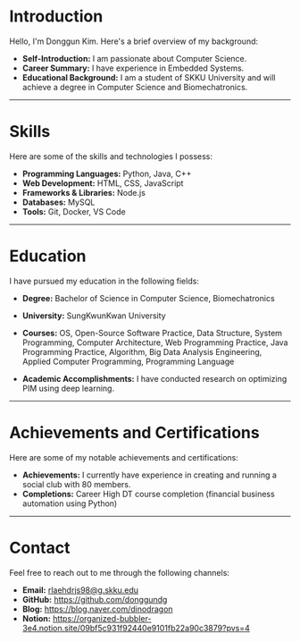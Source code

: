 # Introduction

Hello, I'm Donggun Kim. Here's a brief overview of my background:

- **Self-Introduction:** I am passionate about Computer Science.
- **Career Summary:** I have experience in Embedded Systems.
- **Educational Background:** I am a student of SKKU University and will achieve a degree in Computer Science and Biomechatronics.
  
---

# Skills

Here are some of the skills and technologies I possess:

- **Programming Languages:** Python, Java, C++
- **Web Development:** HTML, CSS, JavaScript
- **Frameworks & Libraries:** Node.js
- **Databases:** MySQL
- **Tools:** Git, Docker, VS Code

---

# Education

I have pursued my education in the following fields:

- **Degree:** Bachelor of Science in Computer Science, Biomechatronics
- **University:** SungKwunKwan University
- **Courses:** OS, Open-Source Software Practice, Data Structure, System Programming, Computer Architecture, Web Programming Practice, Java Programming Practice, Algorithm, Big Data Analysis Engineering, Applied Computer Programming, Programming Language
  
- **Academic Accomplishments:** I have conducted research on optimizing PIM using deep learning.

---

# Achievements and Certifications

Here are some of my notable achievements and certifications:

- **Achievements:** I currently have experience in creating and running a social club with 80 members.
- **Completions:** Career High DT course completion (financial business automation using Python)

---

# Contact

Feel free to reach out to me through the following channels:

- **Email:** rlaehdrjs98@g.skku.edu
- **GitHub:** https://github.com/donggundg
- **Blog:** https://blog.naver.com/dinodragon
- **Notion:** https://organized-bubbler-3e4.notion.site/09bf5c931f92440e9101fb22a90c3879?pvs=4


